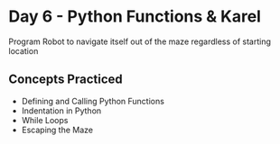# Day 6 - Python Functions & Karel #

Program Robot to navigate itself out of the maze regardless of starting location

## Concepts Practiced ##
- Defining and Calling Python Functions
- Indentation in Python
- While Loops
- Escaping the Maze

